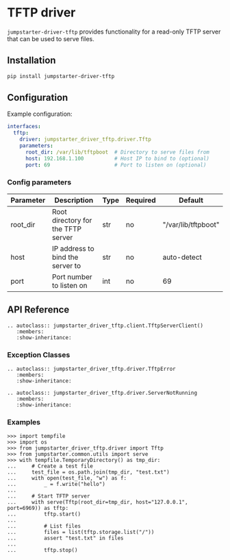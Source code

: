 # TFTP driver

`jumpstarter-driver-tftp` provides functionality for a read-only TFTP server that can be used to serve files.

## Installation

```bash
pip install jumpstarter-driver-tftp
```

## Configuration

Example configuration:

```yaml
interfaces:
  tftp:
    driver: jumpstarter_driver_tftp.driver.Tftp
    parameters:
      root_dir: /var/lib/tftpboot  # Directory to serve files from
      host: 192.168.1.100          # Host IP to bind to (optional)
      port: 69                     # Port to listen on (optional)
```

### Config parameters

| Parameter | Description                        | Type | Required | Default             |
| --------- | ---------------------------------- | ---- | -------- | ------------------- |
| root_dir  | Root directory for the TFTP server | str  | no       | "/var/lib/tftpboot" |
| host      | IP address to bind the server to   | str  | no       | auto-detect         |
| port      | Port number to listen on           | int  | no       | 69                  |

## API Reference

```{eval-rst}
.. autoclass:: jumpstarter_driver_tftp.client.TftpServerClient()
   :members:
   :show-inheritance:
```

### Exception Classes

```{eval-rst}
.. autoclass:: jumpstarter_driver_tftp.driver.TftpError
   :members:
   :show-inheritance:

.. autoclass:: jumpstarter_driver_tftp.driver.ServerNotRunning
   :members:
   :show-inheritance:
```

### Examples

```{doctest}
>>> import tempfile
>>> import os
>>> from jumpstarter_driver_tftp.driver import Tftp
>>> from jumpstarter.common.utils import serve
>>> with tempfile.TemporaryDirectory() as tmp_dir:
...     # Create a test file
...     test_file = os.path.join(tmp_dir, "test.txt")
...     with open(test_file, "w") as f:
...         _ = f.write("hello")
...
...     # Start TFTP server
...     with serve(Tftp(root_dir=tmp_dir, host="127.0.0.1", port=6969)) as tftp:
...         tftp.start()
...
...         # List files
...         files = list(tftp.storage.list("/"))
...         assert "test.txt" in files
...
...         tftp.stop()
```
